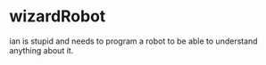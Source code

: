 # wizardRobot
ian is stupid and needs to program a robot to be able to understand anything about it.

